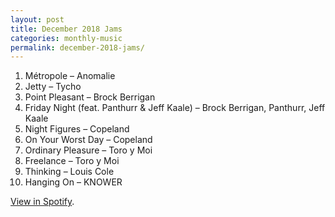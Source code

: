 ```yaml
---
layout: post
title: December 2018 Jams
categories: monthly-music
permalink: december-2018-jams/
---
```


1. Métropole – Anomalie
2. Jetty – Tycho
3. Point Pleasant – Brock Berrigan
4. Friday Night (feat. Panthurr & Jeff Kaale) – Brock Berrigan, Panthurr, Jeff Kaale
5. Night Figures – Copeland
6. On Your Worst Day – Copeland
7. Ordinary Pleasure – Toro y Moi
8. Freelance – Toro y Moi
9. Thinking – Louis Cole
10. Hanging On – KNOWER

[View in Spotify][spotify].  

[spotify]: https://open.spotify.com/user/fred.hohman/playlist/5mXqnxCyysnGvUjeSTms3I?si=vsIEtnadR5mzMxSdV0YWfw